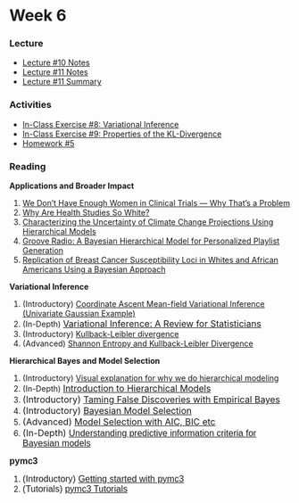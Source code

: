 # Week 6

### Lecture
- [Lecture #10 Notes](./Lectures/lecture_10_notes.ipynb)
- [Lecture #11 Notes](./Lectures/lecture_11_notes.ipynb)
- [Lecture #11 Summary](./Lectures/lecture_11_summary.ipynb)

### Activities
- [In-Class Exercise #8: Variational Inference](https://deepnote.com/project/AM207Fall202110-variational-inference-FyFuEW0ZSnqpt6N0zcLSXg/%2FIn-Class%20Exercises%2F10_variational_inference.ipynb)
- [In-Class Exercise #9: Properties of the KL-Divergence](https://deepnote.com/project/AM207Fall202111-properties-of-kl-02rqK2uiRvCOoGO3pZX9AQ/%2FIn-Class%20Exercises%2F11_properties_of_kl.ipynb)
- [Homework #5](./HW/AM207_HW5.ipynb)

### Reading
<p><strong>Applications and Broader Impact</strong></p>
<ol>
    <li><a class="inline_disabled" href="https://www.healthline.com/health-news/we-dont-have-enough-women-in-clinical-trials-why-thats-a-problem" target="_blank" rel="noopener">We Don&rsquo;t Have Enough Women in Clinical Trials &mdash; Why That&rsquo;s a Problem</a></li>
    <li><a class="inline_disabled" href="https://www.theatlantic.com/health/archive/2016/06/why-are-health-studies-so-white/487046/" target="_blank" rel="noopener">Why Are Health Studies So White?</a></li>
    <li><a class="inline_disabled" href="http://citeseerx.ist.psu.edu/viewdoc/download?doi=10.1.1.142.9377&amp;rep=rep1&amp;type=pdf" target="_blank" rel="noopener">Characterizing the Uncertainty of Climate Change Projections Using Hierarchical Models</a></li>
    <li><a class="inline_disabled" href="https://cseweb.ucsd.edu/classes/fa17/cse291-b/reading/GrooveRadio.pdf" target="_blank" rel="noopener">Groove Radio: A Bayesian Hierarchical Model for Personalized Playlist Generation</a></li>
    <li><a class="inline_disabled" href="https://www.ncbi.nlm.nih.gov/pmc/articles/PMC3895095/" target="_blank" rel="noopener">Replication of Breast Cancer Susceptibility Loci in Whites and African Americans Using a Bayesian Approach</a></li>
</ol>
<p><strong>Variational Inference</strong></p>
<ol>
    <li>(Introductory) <a href="https://suzyahyah.github.io/bayesian%20inference/machine%20learning/variational%20inference/2019/03/20/CAVI.html">Coordinate Ascent Mean-field Variational Inference (Univariate Gaussian Example)</a></li>
    <li>(In-Depth) <a style="font-family: inherit; font-size: 1rem;" href="https://arxiv.org/pdf/1601.00670v9.pdf">Variational Inference: A Review for Statisticians</a></li>
    <li>(Introductory) <a href="https://www.statlect.com/fundamentals-of-probability/Kullback-Leibler-divergence">Kullback-Leibler divergence</a></li>
    <li>(Advanced) <a href="https://www.stat.cmu.edu/~cshalizi/754/2006/notes/lecture-28.pdf">Shannon Entropy and Kullback-Leibler Divergence</a></li>
</ol>
<p><strong>Hierarchical Bayes and Model Selection</strong></p>
<ol>
    <li>(Introductory) <a href="http://mfviz.com/hierarchical-models/">Visual explanation for why we do hierarchical modeling</a></li>
    <li>(In-Depth)&nbsp;<a href="http://www.stat.cmu.edu/~brian/463-663/week10/Chapter%2009.pdf"><span style="font-family: inherit; font-size: 1rem;">Introduction to Hierarchical Models</span></a></li>
    <li><span style="font-family: inherit; font-size: 1rem;">(Introductory) <a href="https://towardsdatascience.com/taming-false-discoveries-with-empirical-bayes-2ce81aa8f407">Taming False Discoveries with Empirical Bayes</a></span></li>
    <li><span style="font-family: inherit; font-size: 1rem;">(Introductory) <a href="https://www.cse.wustl.edu/~garnett/cse515t/fall_2019/files/lecture_notes/7.pdf">Bayesian Model Selection</a>&nbsp;</span></li>
    <li><span style="font-family: inherit; font-size: 1rem;">(Advanced) <a href="https://www.stat.cmu.edu/~larry/=stat705/Lecture16.pdf">Model Selection with AIC, BIC etc</a></span></li>
    <li><span style="font-family: inherit; font-size: 1rem;">(In-Depth) <a href="http://www.stat.columbia.edu/~gelman/research/published/waic_understand3.pdf"><span style="font-family: sans-serif; font-size: 1rem;">Understanding predictive information criteria for Bayesian models</span></a></span></li>
</ol>
<p><strong><span style="font-family: inherit; font-size: 1rem;"><span style="font-family: sans-serif; font-size: 1rem;">pymc3</span></span></strong></p>
<ol>
    <li><span style="font-family: inherit; font-size: 1rem;"><span style="font-family: sans-serif; font-size: 1rem;">(Introductory) <a href="https://docs.pymc.io/notebooks/getting_started.html">Getting started with pymc3</a>&nbsp;</span></span></li>
    <li><span style="font-family: inherit; font-size: 1rem;"><span style="font-family: sans-serif; font-size: 1rem;">(Tutorials) <a href="https://docs.pymc.io/nb_tutorials/index.html">pymc3 Tutorials</a></span></span></li>
</ol>
